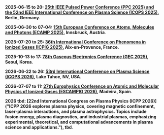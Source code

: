 **2025-06-15 to 20: [25th IEEE Pulsed Power Conference (PPC 2025) and the 52nd IEEE International Conference on Plasma Science (ICOPS 2025)](https://ppps2025.kit.edu "This joint conference explores pulsed power and plasma science, covering high-voltage systems, plasma diagnostics, and laser-plasma interactions. Topics include inertial confinement fusion, plasma processing, and applications in energy and defense, emphasizing experimental and computational advancements."), Berlin, Germany**.

**2025-06-30 to 07-04: [15th European Conference on Atoms, Molecules and Photons (ECAMP 2025)](https://ecamp15.org "ECAMP 2025 focuses on atomic, molecular, and photonic physics, covering quantum optics, plasma interactions, and molecular dynamics. Topics include photon-matter interactions, cold atoms, and applications in quantum technologies, emphasizing experimental and theoretical advancements."), Innsbruck, Austria**.

**2025-07-20 to 25: [36th International Conference on Phenomena in Ionized Gases (ICPIG 2025)](https://icpig2025.sciencesconf.org "ICPIG 2025 focuses on ionized gas phenomena, covering plasma diagnostics, discharge physics, and plasma-surface interactions. Topics include plasma processing, astrophysical plasmas, and applications in energy and medicine, emphasizing experimental and theoretical plasma science advancements."), Aix-en-Provence, France**.

**2025-10-13 to 17: [78th Gaseous Electronics Conference (GEC 2025)](https://apsgec.org/gec2025/ "GEC 2025 focuses on gaseous electronics, covering plasma discharges, electron collisions, and plasma chemistry. Topics include applications in semiconductor processing, lighting, and biomedical plasmas, emphasizing experimental and computational studies of low-temperature plasma phenomena and technologies."), Seoul, Korea**.

**2026-06-22 to 26: [53rd International Conference on Plasma Science (ICOPS 2026)](https://icops.ieee.org/icops2026/ "ICOPS 2026 focuses on plasma science, covering plasma diagnostics, laser-plasma interactions, and plasma applications. Topics include fusion, space plasmas, and plasma processing, emphasizing experimental, theoretical, and computational advancements in plasma physics and technology."), Lake Tahoe, NV, USA**.

**2026-07-07 to 11: [27th Europhysics Conference on Atomic and Molecular Physics of Ionized Gases (ESCAMPIG 2026)](https://escampig2024.physics.muni.cz "ESCAMPIG 2026 focuses on atomic and molecular physics of ionized gases, covering plasma kinetics, electron collisions, and plasma chemistry. Topics include applications in plasma processing, lighting, and biomedicine, emphasizing experimental and computational plasma science advancements."), Madeira, Spain**.

**2026 tbd: [22nd International Congress on Plasma Physics (ICPP 2026)]("ICPP 2026 explores plasma physics, covering magnetic confinement, laser-plasma interactions, and plasma astrophysics. Topics include fusion energy, plasma diagnostics, and industrial plasmas, emphasizing experimental, theoretical, and computational advancements in plasma science and applications."), tbd**.

